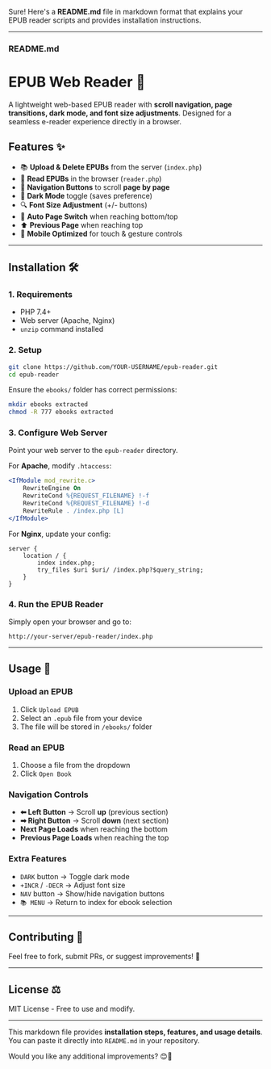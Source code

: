 Sure! Here's a **README.md** file in markdown format that explains your EPUB reader scripts and provides installation instructions.

---

### **README.md**

# EPUB Web Reader 📖

A lightweight web-based EPUB reader with **scroll navigation, page transitions, dark mode, and font size adjustments**. Designed for a seamless e-reader experience directly in a browser.

## Features ✨
- 📚 **Upload & Delete EPUBs** from the server (`index.php`)
- 📖 **Read EPUBs** in the browser (`reader.php`)
- 🔄 **Navigation Buttons** to scroll **page by page**
- 🌙 **Dark Mode** toggle (saves preference)
- 🔍 **Font Size Adjustment** (+/- buttons)
- 📜 **Auto Page Switch** when reaching bottom/top
- ⬆ **Previous Page** when reaching top
- 🎯 **Mobile Optimized** for touch & gesture controls

---

## Installation 🛠️

### **1. Requirements**
- PHP 7.4+  
- Web server (Apache, Nginx)  
- `unzip` command installed  

### **2. Setup**
```sh
git clone https://github.com/YOUR-USERNAME/epub-reader.git
cd epub-reader
```
Ensure the `ebooks/` folder has correct permissions:
```sh
mkdir ebooks extracted
chmod -R 777 ebooks extracted
```

### **3. Configure Web Server**
Point your web server to the `epub-reader` directory.

For **Apache**, modify `.htaccess`:
```apache
<IfModule mod_rewrite.c>
    RewriteEngine On
    RewriteCond %{REQUEST_FILENAME} !-f
    RewriteCond %{REQUEST_FILENAME} !-d
    RewriteRule . /index.php [L]
</IfModule>
```

For **Nginx**, update your config:
```nginx
server {
    location / {
        index index.php;
        try_files $uri $uri/ /index.php?$query_string;
    }
}
```

### **4. Run the EPUB Reader**
Simply open your browser and go to:
```
http://your-server/epub-reader/index.php
```

---

## Usage 🚀

### **Upload an EPUB**
1. Click `Upload EPUB`
2. Select an `.epub` file from your device
3. The file will be stored in `/ebooks/` folder

### **Read an EPUB**
1. Choose a file from the dropdown
2. Click `Open Book`

### **Navigation Controls**
- **⬅ Left Button** → Scroll **up** (previous section)
- **➡ Right Button** → Scroll **down** (next section)
- **Next Page Loads** when reaching the bottom  
- **Previous Page Loads** when reaching the top  

### **Extra Features**
- `DARK` button → Toggle dark mode
- `+INCR` / `-DECR` → Adjust font size
- `NAV` button → Show/hide navigation buttons
- `📚 MENU` → Return to index for ebook selection  

---

## Contributing 🤝
Feel free to fork, submit PRs, or suggest improvements! 🚀

---

## License ⚖️
MIT License - Free to use and modify.  


---

This markdown file provides **installation steps, features, and usage details**.  
You can paste it directly into `README.md` in your repository.

Would you like any additional improvements? 😊📖
